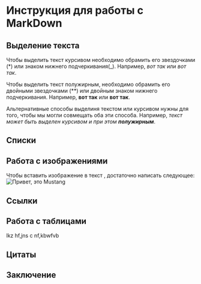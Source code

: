 # Инструкция для работы с MarkDown

## Выделение текста

Чтобы выделить текст курсивом необходимо обрамить его звездочками (*) или знаком нижнего подчеркивания(_). Например, *вот так* или _вот так_.

Чтобы выделить текст полужирным, необходимо обрамить его двойными звездочками (**) или двойным знаком нижнего подчеркивания. Например, **вот так** или __вот так__.

Альтернативные способы выделиня текстом или курсивом нужны для того, чтобы мы могли совмещать оба эти способа. Например,
_текст может быть выделен курсивом и при этом **полужирным**_.

## Списки


## Работа с изображениями

Чтобы вставить изображение в текст , достаточно написать следующее: 
![Привет, это Mustang](Mustang.jpg)

## Ссылки

## Работа с таблицами

lkz hf,jns c nf,kbwfvb

## Цитаты

## Заключение